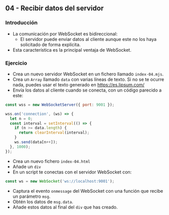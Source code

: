 ## 04 - Recibir datos del servidor

### Introducción

- La comunicación por WebSocket es bidireccional:
  - El servidor puede enviar datos al cliente aunque este no los haya solicitado de forma explícita.
- Esta característica es la principal ventaja de WebSocket.

### Ejercicio

- Crea un nuevo servidor WebSocket en un fichero llamado `index-04.mjs`.
- Crea un `Array`  llamado `data` con varias líneas de texto. Si no se te ocurre nada, puedes usar el texto generado en https://es.lipsum.com/
- Envía los datos al cliente cuando se conecta, con un código parecido a este:
```js
const wss = new WebSocketServer({ port: 9001 });

wss.on('connection', (ws) => {
  let n = 0;
  const interval = setInterval(() => {
    if (n >= data.length) {
      return clearInterval(interval);
    }
    ws.send(data[n++]);
  }, 1000);
});
```
- Crea un nuevo fichero `index-04.html`
- Añade un `div`
- En un script te conectas con el servidor WebSocket con:
```js
const ws = new WebSocket('ws://localhost:9001');
```
- Captura el evento `onmessage` del WebSocket con una función que recibe un parámetro `msg`.
- Obtén los datos de `msg.data`.
- Añade estos datos al final del `div` que has creado.